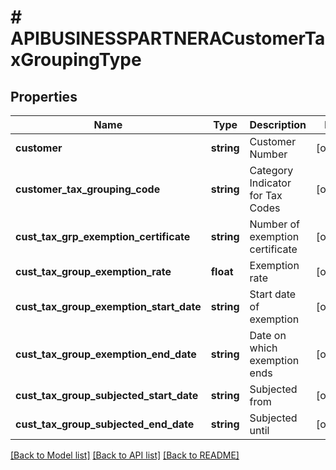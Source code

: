 # # APIBUSINESSPARTNERACustomerTaxGroupingType

## Properties

Name | Type | Description | Notes
------------ | ------------- | ------------- | -------------
**customer** | **string** | Customer Number | [optional]
**customer_tax_grouping_code** | **string** | Category Indicator for Tax Codes | [optional]
**cust_tax_grp_exemption_certificate** | **string** | Number of exemption certificate | [optional]
**cust_tax_group_exemption_rate** | **float** | Exemption rate | [optional]
**cust_tax_group_exemption_start_date** | **string** | Start date of exemption | [optional]
**cust_tax_group_exemption_end_date** | **string** | Date on which exemption ends | [optional]
**cust_tax_group_subjected_start_date** | **string** | Subjected from | [optional]
**cust_tax_group_subjected_end_date** | **string** | Subjected until | [optional]

[[Back to Model list]](../../README.md#models) [[Back to API list]](../../README.md#endpoints) [[Back to README]](../../README.md)
